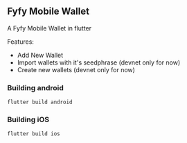 ## Fyfy Mobile Wallet

A Fyfy Mobile Wallet in flutter

Features:
- Add New Wallet
- Import wallets with it's seedphrase (devnet only for now)
- Create new wallets (devnet only for now)


### Building android

```
flutter build android
```

### Building iOS

```
flutter build ios
```
